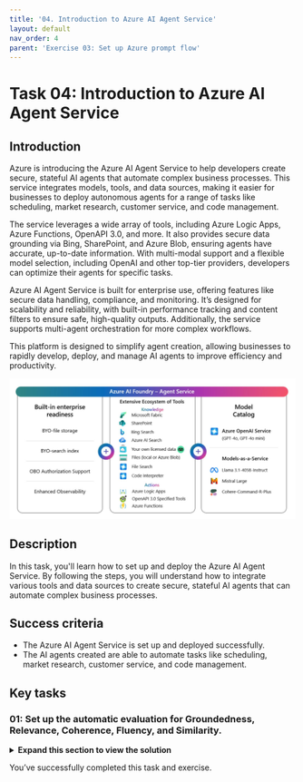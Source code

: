 ```yaml
---
title: '04. Introduction to Azure AI Agent Service'
layout: default
nav_order: 4
parent: 'Exercise 03: Set up Azure prompt flow'
---
```


# Task 04: Introduction to Azure AI Agent Service


## Introduction

Azure is introducing the Azure AI Agent Service to help developers create secure, stateful AI agents that automate complex business processes. This service integrates models, tools, and data sources, making it easier for businesses to deploy autonomous agents for a range of tasks like scheduling, market research, customer service, and code management.

The service leverages a wide array of tools, including Azure Logic Apps, Azure Functions, OpenAPI 3.0, and more. It also provides secure data grounding via Bing, SharePoint, and Azure Blob, ensuring agents have accurate, up-to-date information. With multi-modal support and a flexible model selection, including OpenAI and other top-tier providers, developers can optimize their agents for specific tasks.

Azure AI Agent Service is built for enterprise use, offering features like secure data handling, compliance, and monitoring. It’s designed for scalability and reliability, with built-in performance tracking and content filters to ensure safe, high-quality outputs. Additionally, the service supports multi-agent orchestration for more complex workflows.

This platform is designed to simplify agent creation, allowing businesses to rapidly develop, deploy, and manage AI agents to improve efficiency and productivity.

![r10bithw.jpg](../media/r10bithw.jpg)

## Description

In this task, you'll learn how to set up and deploy the Azure AI Agent Service. By following the steps, you will understand how to integrate various tools and data sources to create secure, stateful AI agents that can automate complex business processes.

## Success criteria

- The Azure AI Agent Service is set up and deployed successfully.
- The AI agents created are able to automate tasks like scheduling, market research, customer service, and code management.

## Key tasks

### 01: Set up the automatic evaluation for Groundedness, Relevance, Coherence, Fluency, and Similarity.

<details markdown="block">
<summary><strong>Expand this section to view the solution</strong></summary>

1. From the **project1** page, select **Models + endpoints** from the left menu.

1. Select **+ Deploy model**, then select **Deploy base model**.

1. Select the **gpt-4o** model, then select **Confirm**.

    ![2zsc4666.jpg](../media/2zsc4666.jpg)

1. Set the **Deployment type** to **Standard**, set the **Tokens per Minute Rate Limit** to **250K**, then select **Deploy**.

    ![728d4fro.jpg](../media/728d4fro.jpg)

1. Switch to the tab with Azure portal.

1. In the search bar at the top, search for +++bing+++ and then select **Bing Resources**.

    ![r6i71ry9.jpg](../media/r6i71ry9.jpg)

1. From the **Bing Resources** page, select **+ Add**, then select **+ Grounding with Bing Search**.

1. On the **Create a Grounding with Bing Search resource** page, select your resource group and pricing tier. Give it a name of **bingsrch** and select **Review + Create**, then select **Create**.

    ![87zy60at.jpg](../media/87zy60at.jpg)

1. Return to the tab with the Azure AI model deployment and select **Agents** from the left menu.

1. Under **Select an Azure OpenAI Service resource**, select your hub and select **Let's go**.

    ![a7re3sis.jpg](../media/a7re3sis.jpg)

1. Under **Select or deploy a model**, select **gpt-4o** then select **Next**.

    ![q0wncm48.jpg](../media/q0wncm48.jpg)

    {: .important }
    > This will create a new agent using the specified model. 

1. Select the agent to open the **Setup** pane.

1. In the **Instructions** field of the **Setup** pane, enter the following:

    ```
    Understand User Query:
    Analyze the user's query to identify if it requires real-time information (e.g., weather, date, news).
    
    Use Bing Search Tool for Real-Time Data:
    If the query involves up-to-date information, use the Bing Search tool to retrieve relevant data.
    
    Craft a Clear, Concise Response:
    Extract the relevant information (e.g., temperature, news) and provide the answer in a simple and direct way.
    
    Ask for Clarification if Needed:
    If the query is vague or missing details (e.g., location for weather), ask the user for more information.
    ```

1. Under **Knowledge** in the **Setup** pane, select **+ Add**, then select **Grounding with Bing Search**.

1. Select the **+ Create connectioh** connection, then select **Add connection** next to the **bingsrch** resource.

    ![maj46b7i.jpg](../media/maj46b7i.jpg)

    {: .important }
    > The **Knowledge** section allows you to specify the source of information for the agent. In this case, we’re using the **Grounding with Bing Search** service to retrieve up-to-date information from external sources, beyond our local dataset. You can also set the source to a pre-existing search index or local data. If you want the agent to be able to retrieve both local and web-based results, you can add a connection for each.

1. Under **Actions** in the **Setup** pane, select **+ Add**, then select **Code interpreter**.

1. On the **Add code interpreter action** page, select **Select local files** and then select the **products.xlsx** file created earlier.

1. Select **Upload and Save**.

    ![9o8g2ha9.jpg](../media/9o8g2ha9.jpg)

    {: .important }The **Actions** section allows you to specify additional tasks for the agent beyond simple data retrieval. The **Code interpreter** tool can be used for tasks like performing calculations or creating visualizations from your data.

1. From the upper right of the **Setup** pane, select **Try in playground**.

1. In the **Agents playground** chat, enter **What is the weather like in New York?**

    ![7gzsdqe4.jpg](../media/7gzsdqe4.jpg)

    {: .important }
    > The gpt-4o model doesn’t have direct access to the current date. However, by using the Bing Search tool, the agent can retrieve up-to-date information for time-sensitive queries.

1. In the chat, enter **What is the average price of the products in the xlsx file?**

    ![d4zt8o7k.jpg](../media/d4zt8o7k.jpg)

    {: .important }
    > The code interpreter tool allows for more complex queries about your data. In this case, we used it to retrieve the average price of the products in our data set.

</details>

You’ve successfully completed this task and exercise.
